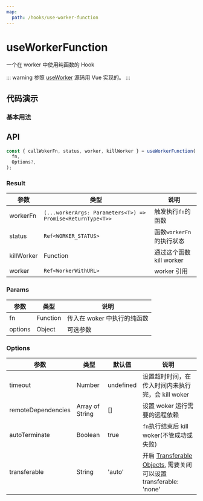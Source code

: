 ```yaml
---
map:
  path: /hooks/use-worker-function
---
```


# useWorkerFunction

一个在 worker 中使用纯函数的 Hook

::: warning
参照 [useWorker](https://github.com/alewin/useWorker) 源码用 Vue 实现的。
:::

## 代码演示

### 基本用法

<demo src="./demo/demo1.vue"
  language="vue"
  title="基本用法"
  desc="传入一个纯函数，对比使用worker和不使用worker的情况。可以看到在worker排序不影响主线程动画。">
</demo>

## API

```ts
const { callWokerFn, status, worker, killWorker } = useWorkerFunction(
  fn,
  Options?,
);
```

### Result

| 参数       | 类型                                                       | 说明                     |
| ---------- | ---------------------------------------------------------- | ------------------------ |
| workerFn   | `(...workerArgs: Parameters<T>) => Promise<ReturnType<T>>` | 触发执行`fn`的函数       |
| status     | `Ref<WORKER_STATUS>`                                       | 函数`workerFn`的执行状态 |
| killWorker | Function                                                   | 通过这个函数 kill worker |
| worker     | `Ref<WorkerWithURL>`                                       | worker 引用              |

### Params

| 参数    | 类型     | 说明                        |
| ------- | -------- | --------------------------- |
| fn      | Function | 传入在 woker 中执行的纯函数 |
| options | Object   | 可选参数                    |

### Options

| 参数               | 类型            | 默认值    | 说明                                                                                                                              |
| ------------------ | --------------- | --------- | --------------------------------------------------------------------------------------------------------------------------------- |
| timeout            | Number          | undefined | 设置超时时间，在传入时间内未执行完，会 kill woker                                                                                 |
| remoteDependencies | Array of String | []        | 设置 woker 运行需要的远程依赖                                                                                                     |
| autoTerminate      | Boolean         | true      | `fn`执行结束后 kill woker(不管成功或失败)                                                                                         |
| transferable       | String          | 'auto'    | 开启 [Transferable Objects](https://developer.mozilla.org/en-US/docs/Web/API/Transferable), 需要关闭可以设置 transferable: 'none' |
